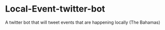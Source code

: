 # Local-Event-twitter-bot
A twitter bot that will tweet events that are happening locally (The Bahamas)
